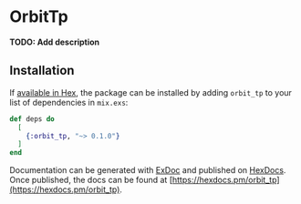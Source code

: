 # OrbitTp

**TODO: Add description**

## Installation

If [available in Hex](https://hex.pm/docs/publish), the package can be installed
by adding `orbit_tp` to your list of dependencies in `mix.exs`:

```elixir
def deps do
  [
    {:orbit_tp, "~> 0.1.0"}
  ]
end
```

Documentation can be generated with [ExDoc](https://github.com/elixir-lang/ex_doc)
and published on [HexDocs](https://hexdocs.pm). Once published, the docs can
be found at [https://hexdocs.pm/orbit_tp](https://hexdocs.pm/orbit_tp).

